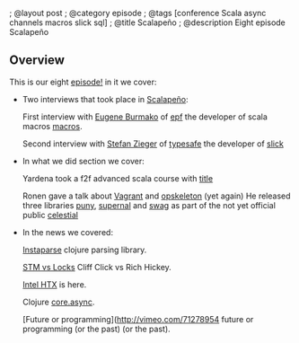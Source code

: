 ; @layout post
; @category  episode
; @tags  [conference Scala async channels macros slick sql]
; @title Scalapeño
; @description Eight episode Scalapeño

## Overview 

This is our eight [episode!](http://s3-eu-west-1.amazonaws.com/lambda-pod/lambda-pod-8.mp3) in it we cover: 

  * Two interviews that took place in [Scalapeño](http://scalapeno.underscore.co.il/):

      First interview with [Eugene Burmako](https://github.com/xeno-by) of [epf](http://www.epfl.ch/) the developer of scala macros [macros](http://docs.scala-lang.org/overviews/macros/overview.html).

      Second interview with [Stefan Zieger](https://github.com/szeiger) of [typesafe](http://typesafe.com/) the developer of [slick](http://slick.typesafe.com/) 


 * In what we did section we cover:

    Yardena took a f2f advanced scala course with [title](url)

    Ronen gave a talk about [Vagrant](http://www.vagrantup.com/) and [opskeleton](https://github.com/narkisr/opskeleton) (yet again)
    He released three libraries [puny](https://github.com/narkisr/puny), [supernal](https://github.com/celestial-ops/supernal) and  [swag](https://github.com/narkisr/swag) as part of the not yet official public [celestial](https://github.com/celestial-ops/celestial-core)

 * In the news we covered:
   
   [Instaparse](https://github.com/Engelberg/instaparse) clojure parsing library.
   
   [STM vs Locks](http://www.azulsystems.com/blog/cliff/2008-05-27-clojure-stms-vs-locks) Cliff Click vs Rich Hickey.

   [Intel HTX](http://www.anandtech.com/show/6290/making-sense-of-intel-haswell-transactional-synchronization-extensions) is here.

   Clojure [core.async](http://clojure.com/blog/2013/06/28/clojure-core-async-channels.html).

   [Future or programming](http://vimeo.com/71278954 future or programming (or the past) (or the past).

